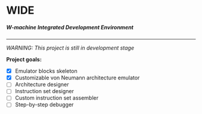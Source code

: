 # WIDE
##### W-machine Integrated Development Environment
___
*WARNING: This project is still in development stage*

**Project goals:**  
- [x] Emulator blocks skeleton
- [x] Customizable von Neumann architecture emulator
- [ ] Architecture designer
- [ ] Instruction set designer
- [ ] Custom instruction set assembler
- [ ] Step-by-step debugger